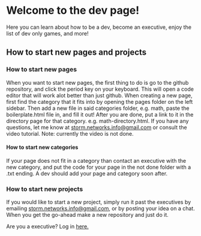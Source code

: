 # Welcome to the dev page!
Here you can learn about how to be a dev, become an executive, enjoy the list of dev only games, and more!
## How to start new pages and projects
### How to start new pages
When you want to start new pages, the first thing to do is go to the github repository, and click the period key on your keyboard. This will open a code editor that will work alot better than just github. When creating a new page, first find the category that it fits into by opening the pages folder on the left sidebar. Then add a new file in said categories folder, e.g. math, paste the boilerplate.html file in, and fill it out! After you are done, put a link to it in the directory page for that category. e.g. math-directory.html. If you have any questions, let me know at storm.networks.info@gmail.com or consult the video tutorial. Note: currently the video is not done.
#### How to start new categories
If your page does not fit in a category than contact an executive with the new category, and put the code for your page in the not done folder with a .txt ending. A dev should add your page and category soon after.
### How to start new projects
If you would like to start a new project, simply run it past the executives by emailing storm.networks.info@gmail.com, or by posting your idea on a chat. When you get the go-ahead make a new repository and just do it.
  
Are you a executive? Log in [here.](executive/class-2.html)  